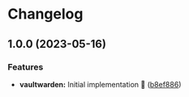 # Changelog

## 1.0.0 (2023-05-16)


### Features

* **vaultwarden:** Initial implementation :seedling: ([b8ef886](https://github.com/mhutter/charts/commit/b8ef886814f73e8517b2a5c35198e9bbbced3f6f))
